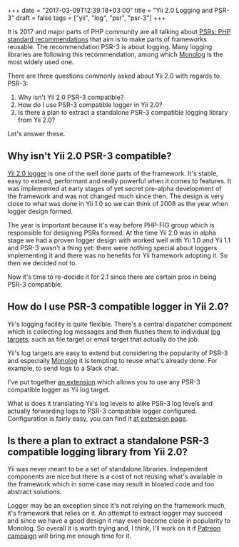 +++
date = "2017-03-09T12:39:18+03:00"
title = "Yii 2.0 Logging and PSR-3"
draft = false
tags = ["yii", "log", "psr", "psr-3"]
+++

It is 2017 and major parts of PHP community are all talking about [PSRs: PHP standard recommendations](http://www.php-fig.org/psr/)
that aim is to make parts of frameworks reusable. The recommendation PSR-3 is about logging. Many logging libraries are
following this recommendation, among which [Monolog](https://github.com/Seldaek/monolog) is the most widely used one. 

There are three questions commonly asked about Yii 2.0 with regards to PSR-3:

1. Why isn't Yii 2.0 PSR-3 compatible?
2. How do I use PSR-3 compatible logger in Yii 2.0?
3. Is there a plan to extract a standalone PSR-3 compatible logging library from Yii 2.0?

Let's answer these.

## Why isn't Yii 2.0 PSR-3 compatible?

[Yii 2.0 logger](http://www.yiiframework.com/doc-2.0/guide-runtime-logging.html) is one of the well done parts of
the framework. It's stable, easy to extend, performant and really powerful when it comes to features. It was
implemented at early stages of yet secret pre-alpha development of the framework and was not changed much since then.
The design is very close to what was done in Yii 1.0 so we can think of 2008 as the year when logger design formed.

The year is important because it's way before PHP-FIG group which is responsible for designing PSRs formed. At the time
Yii 2.0 was in alpha stage we had a proven logger design with worked well with Yii 1.0 and Yii 1.1 and PSR-3 wasn't
a thing yet: there were nothing special about loggers implementing it and there was no benefits for Yii framework
adopting it. So then we decided not to.

Now it's time to re-decide it for 2.1 since there are certain pros in being PSR-3 compatible.


## How do I use PSR-3 compatible logger in Yii 2.0?

Yii's logging facility is quite flexible. There's a central dispatcher component which is collecting log messages and
then flushes them to individual [log targets](http://www.yiiframework.com/doc-2.0/guide-runtime-logging.html#log-targets),
such as file target or email target that actually do the job.

Yii's log targets are easy to extend but considering the popularity of PSR-3 and especially
[Monolog](https://github.com/Seldaek/monolog) it is tempting to reuse what's already done. For example, to send logs
to a Slack chat.
 
I've put together [an extension](https://github.com/samdark/yii2-psr-log-target) which allows you to use any PSR-3
compatible logger as Yii log target.

What is does it translating Yii's log levels to alike PSR-3 log levels and actually forwarding logs to PSR-3 compatible
logger configured. Configuration is fairly easy, you can find it [at extension page](https://github.com/samdark/yii2-psr-log-target).

## Is there a plan to extract a standalone PSR-3 compatible logging library from Yii 2.0?

Yii was never meant to be a set of standalone libraries. Independent components are nice but there is a cost of not
reusing what's available in the framework which in some case may result in bloated code and too abstract solutions.

Logger may be an exception since it's not relying on the framework much, it's framework that relies on it. An attempt
to extract logger may succeed and since we have a good design it may even become close in popularity to Monolog. So
overall it is worth trying and, I think, I'll work on it if [Patreon campaign](https://www.patreon.com/samdark)
will bring me enough time for it.
